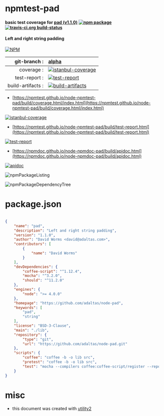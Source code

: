# npmtest-pad

#### basic test coverage for  [pad (v1.1.0)](https://github.com/adaltas/node-pad)  [![npm package](https://img.shields.io/npm/v/npmtest-pad.svg?style=flat-square)](https://www.npmjs.org/package/npmtest-pad) [![travis-ci.org build-status](https://api.travis-ci.org/npmtest/node-npmtest-pad.svg)](https://travis-ci.org/npmtest/node-npmtest-pad)

#### Left and right string padding

[![NPM](https://nodei.co/npm/pad.png?downloads=true&downloadRank=true&stars=true)](https://www.npmjs.com/package/pad)

| git-branch : | [alpha](https://github.com/npmtest/node-npmtest-pad/tree/alpha)|
|--:|:--|
| coverage : | [![istanbul-coverage](https://npmtest.github.io/node-npmtest-pad/build/coverage.badge.svg)](https://npmtest.github.io/node-npmtest-pad/build/coverage.html/index.html)|
| test-report : | [![test-report](https://npmtest.github.io/node-npmtest-pad/build/test-report.badge.svg)](https://npmtest.github.io/node-npmtest-pad/build/test-report.html)|
| build-artifacts : | [![build-artifacts](https://npmtest.github.io/node-npmtest-pad/glyphicons_144_folder_open.png)](https://github.com/npmtest/node-npmtest-pad/tree/gh-pages/build)|

- [https://npmtest.github.io/node-npmtest-pad/build/coverage.html/index.html](https://npmtest.github.io/node-npmtest-pad/build/coverage.html/index.html)

[![istanbul-coverage](https://npmtest.github.io/node-npmtest-pad/build/screenCapture.buildCi.browser.%252Ftmp%252Fbuild%252Fcoverage.lib.html.png)](https://npmtest.github.io/node-npmtest-pad/build/coverage.html/index.html)

- [https://npmtest.github.io/node-npmtest-pad/build/test-report.html](https://npmtest.github.io/node-npmtest-pad/build/test-report.html)

[![test-report](https://npmtest.github.io/node-npmtest-pad/build/screenCapture.buildCi.browser.%252Ftmp%252Fbuild%252Ftest-report.html.png)](https://npmtest.github.io/node-npmtest-pad/build/test-report.html)

- [https://npmdoc.github.io/node-npmdoc-pad/build/apidoc.html](https://npmdoc.github.io/node-npmdoc-pad/build/apidoc.html)

[![apidoc](https://npmdoc.github.io/node-npmdoc-pad/build/screenCapture.buildCi.browser.%252Ftmp%252Fbuild%252Fapidoc.html.png)](https://npmdoc.github.io/node-npmdoc-pad/build/apidoc.html)

![npmPackageListing](https://npmtest.github.io/node-npmtest-pad/build/screenCapture.npmPackageListing.svg)

![npmPackageDependencyTree](https://npmtest.github.io/node-npmtest-pad/build/screenCapture.npmPackageDependencyTree.svg)



# package.json

```json

{
    "name": "pad",
    "description": "Left and right string padding",
    "version": "1.1.0",
    "author": "David Worms <david@adaltas.com>",
    "contributors": [
        {
            "name": "David Worms"
        }
    ],
    "devDependencies": {
        "coffee-script": "^1.12.4",
        "mocha": "^3.2.0",
        "should": "^11.2.0"
    },
    "engines": {
        "node": ">= 4.0.0"
    },
    "homepage": "https://github.com/adaltas/node-pad",
    "keywords": [
        "pad",
        "string"
    ],
    "license": "BSD-3-Clause",
    "main": "./lib",
    "repository": {
        "type": "git",
        "url": "https://github.com/adaltas/node-pad.git"
    },
    "scripts": {
        "coffee": "coffee -b -o lib src",
        "pretest": "coffee -b -o lib src",
        "test": "mocha --compilers coffee:coffee-script/register --reporter dot"
    }
}
```



# misc
- this document was created with [utility2](https://github.com/kaizhu256/node-utility2)
